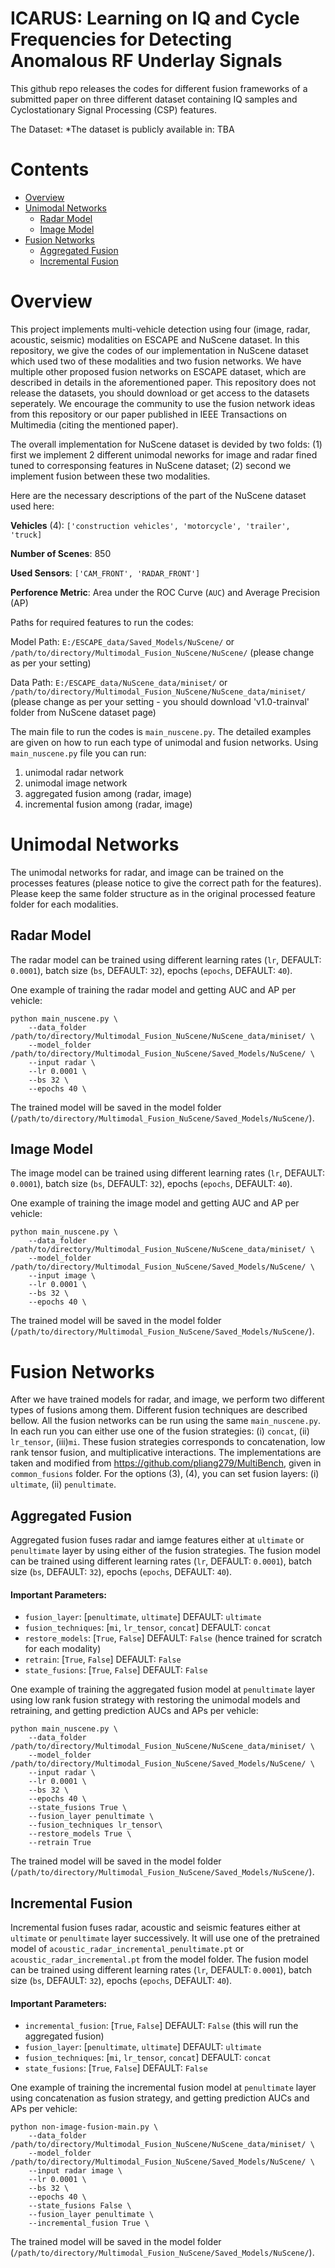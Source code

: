 # ICARUS: Learning on IQ and Cycle Frequencies for Detecting Anomalous RF Underlay Signals

This github repo releases the codes for different fusion frameworks of a submitted paper on three different dataset containing IQ samples and Cyclostationary Signal Processing (CSP) features. 

The Dataset: 
*The dataset is publicly available in: TBA

# Contents
* [Overview](#overview)
* [Unimodal Networks](#unimodal-networks)
    *  [Radar Model](#radar-model)
    *  [Image Model](#image-model)
* [Fusion Networks](#fusion-networks)
    *  [Aggregated Fusion](#aggregated-fusion)
    *  [Incremental Fusion](#incremental-fusion)


# Overview

This project implements multi-vehicle detection using four (image, radar, acoustic, seismic) modalities on ESCAPE and NuScene dataset. In this repository, we give the codes of our implementation in NuScene dataset which used two of these modalities and two fusion networks. We have multiple other proposed fusion networks on ESCAPE dataset, which are described in details in the aforementioned paper. This repository does not release the datasets, you should download or get access to the datasets seperately. We encourage the community to use the fusion network ideas from this repository or our paper published in IEEE Transactions on Multimedia (citing the mentioned paper).

The overall implementation for NuScene dataset is devided by two folds: (1) first we implement 2 different unimodal neworks for image and radar fined tuned to corresponsing features in NuScene dataset; (2) second we implement fusion between these two modalities. 

Here are the necessary descriptions of the part of the NuScene dataset used here:

**Vehicles** (4): `['construction vehicles', 'motorcycle', 'trailer', 'truck]`

**Number of Scenes**: 850

**Used Sensors**: `['CAM_FRONT', 'RADAR_FRONT']`

**Perforence Metric**: Area under the ROC Curve (`AUC`) and Average Precision (AP)

Paths for required features to run the codes:

Model Path: `E:/ESCAPE_data/Saved_Models/NuScene/` or `/path/to/directory/Multimodal_Fusion_NuScene/NuScene/` (please change as per your setting)

Data Path: `E:/ESCAPE_data/NuScene_data/miniset/` or `/path/to/directory/Multimodal_Fusion_NuScene/NuScene_data/miniset/`  (please change as per your setting - you should download 'v1.0-trainval' folder from NuScene dataset page)


The main file to run the codes is `main_nuscene.py`. The detailed examples are given on how to run each type of unimodal and fusion networks. Using `main_nuscene.py` file you can run: 
1. unimodal radar network
2. unimodal image network
3. aggregated fusion among (radar, image)
4. incremental fusion among (radar, image)


# Unimodal Networks
The unimodal networks for radar, and image  can be trained on the processes features (please notice to give the correct path for the features). Please keep the same folder structure as in the original processed feature folder for each modalities. 

## Radar Model
The radar model can be trained using different learning rates (`lr`, DEFAULT: `0.0001`), batch size (`bs`, DEFAULT: `32`), epochs (`epochs`, DEFAULT: `40`).

One example of training the radar model and getting AUC and AP per vehicle:
```
python main_nuscene.py \
    --data_folder /path/to/directory/Multimodal_Fusion_NuScene/NuScene_data/miniset/ \
    --model_folder /path/to/directory/Multimodal_Fusion_NuScene/Saved_Models/NuScene/ \
    --input radar \
    --lr 0.0001 \
    --bs 32 \
    --epochs 40 \
```
The trained model will be saved in the model folder (`/path/to/directory/Multimodal_Fusion_NuScene/Saved_Models/NuScene/`).

## Image Model
The image model can be trained using different learning rates (`lr`, DEFAULT: `0.0001`), batch size (`bs`, DEFAULT: `32`), epochs (`epochs`, DEFAULT: `40`).

One example of training the image model and getting AUC and AP per vehicle:
```
python main_nuscene.py \
    --data_folder /path/to/directory/Multimodal_Fusion_NuScene/NuScene_data/miniset/ \
    --model_folder /path/to/directory/Multimodal_Fusion_NuScene/Saved_Models/NuScene/ \
    --input image \
    --lr 0.0001 \
    --bs 32 \
    --epochs 40 \
```
The trained model will be saved in the model folder (`/path/to/directory/Multimodal_Fusion_NuScene/Saved_Models/NuScene/`).

# Fusion Networks
After we have trained models for radar, and image, we perform two different types of fusions among them. Different fusion techniques are described bellow. All the fusion networks can be run using the same `main_nuscene.py`. In each run you can either use one of the fusion strategies: (i) `concat`, (ii) `lr_tensor`, (iii)`mi`. These fusion strategies corresponds to concatenation, low rank tensor fusion, and multiplicative interactions. The implementations are taken and modified from https://github.com/pliang279/MultiBench, given in `common_fusions` folder. For the options (3), (4), you can set fusion layers: (i) `ultimate`, (ii) `penultimate`.


## Aggregated Fusion
Aggregated fusion fuses radar and iamge features either at `ultimate` or `penultimate` layer by using either of the fusion strategies. The fusion model can be trained using different learning rates (`lr`, DEFAULT: `0.0001`), batch size (`bs`, DEFAULT: `32`), epochs (`epochs`, DEFAULT: `40`). 

#### Important Parameters: 
* `fusion_layer`: [`penultimate`, `ultimate`] DEFAULT: `ultimate`
* `fusion_techniques`: [`mi`, `lr_tensor`, `concat`] DEFAULT: `concat`
* `restore_models`: [`True`, `False`] DEFAULT: `False` (hence trained for scratch for each modality)
* `retrain`: [`True`, `False`] DEFAULT: `False`
* `state_fusions`: [`True`, `False`] DEFAULT: `False`

One example of training the aggregated fusion model at `penultimate` layer using low rank fusion strategy with restoring the unimodal models and retraining, and getting prediction AUCs and APs per vehicle:

```
python main_nuscene.py \
    --data_folder /path/to/directory/Multimodal_Fusion_NuScene/NuScene_data/miniset/ \
    --model_folder /path/to/directory/Multimodal_Fusion_NuScene/Saved_Models/NuScene/ \
    --input radar \
    --lr 0.0001 \
    --bs 32 \
    --epochs 40 \
    --state_fusions True \ 
    --fusion_layer penultimate \
    --fusion_techniques lr_tensor\
    --restore_models True \
    --retrain True 
```

The trained model will be saved in the model folder (`/path/to/directory/Multimodal_Fusion_NuScene/Saved_Models/NuScene/`).

## Incremental Fusion
Incremental fusion fuses radar, acoustic and seismic features either at `ultimate` or `penultimate` layer successively. It will use one of the pretrained model of `acoustic_radar_incremental_penultimate.pt` or `acoustic_radar_incremental.pt` from the model folder. The fusion model can be trained using different learning rates (`lr`, DEFAULT: `0.0001`), batch size (`bs`, DEFAULT: `32`), epochs (`epochs`, DEFAULT: `40`). 

#### Important Parameters: 
* `incremental_fusion`: [`True`, `False`] DEFAULT: `False` (this will run the aggregated fusion)
* `fusion_layer`: [`penultimate`, `ultimate`] DEFAULT: `ultimate`
* `fusion_techniques`: [`mi`, `lr_tensor`, `concat`] DEFAULT: `concat`
* `state_fusions`: [`True`, `False`] DEFAULT: `False`

One example of training the incremental fusion model at `penultimate` layer using concatenation as fusion strategy, and getting prediction AUCs and APs per vehicle:

```
python non-image-fusion-main.py \
    --data_folder /path/to/directory/Multimodal_Fusion_NuScene/NuScene_data/miniset/ \
    --model_folder /path/to/directory/Multimodal_Fusion_NuScene/Saved_Models/NuScene/ \
    --input radar image \
    --lr 0.0001 \
    --bs 32 \
    --epochs 40 \
    --state_fusions False \ 
    --fusion_layer penultimate \
    --incremental_fusion True \
```
The trained model will be saved in the model folder (`/path/to/directory/Multimodal_Fusion_NuScene/Saved_Models/NuScene/`).


